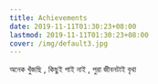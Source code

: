```yaml
---
title: Achievements
date: 2019-11-11T01:30:23+08:00
lastmod: 2019-11-11T01:30:23+08:00
cover: /img/default3.jpg
---
```



<!--more-->

অনেক খুঁজছি , কিছুই পাই নাই , পুরা জীবনটাই বৃথা 
